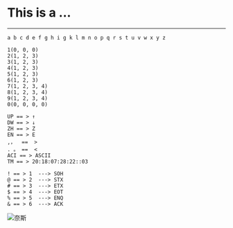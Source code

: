 # This is a ...

---

`a b c d e f g h i g k l m n o p q r s t u v w x y z`

`1(0, 0, 0)` <br>
`2(1, 2, 3)` <br>
`3(1, 2, 3)` <br>
`4(1, 2, 3)` <br>
`5(1, 2, 3)` <br>
`6(1, 2, 3)` <br>
`7(1, 2, 3, 4)` <br>
`8(1, 2, 3, 4)` <br>
`9(1, 2, 3, 4)` <br>
`0(0, 0, 0, 0)` <br>


```
UP == > ↑
DW == > ↓
ZH == > Z
EN == > E
,，  ==  >
. 。 ==  <
ACI == > ASCII
TM == > 20:18:07:28:22::03
```


```
! == > 1  ---> SOH 	
@ == > 2  ---> STX 	
# == > 3  ---> ETX	
$ == > 4  ---> EOT	
% == > 5  ---> ENQ 	
& == > 6  ---> ACK	
```

![奈斯](../img/illust_68889400_20180720_074701.png)

